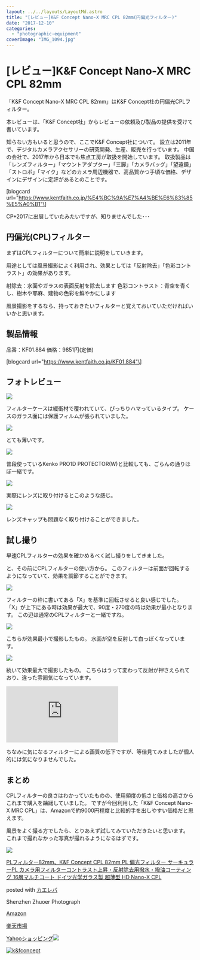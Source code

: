 ```yaml
---
layout: ../../layouts/LayoutMd.astro
title: "[レビュー]K&F Concept Nano-X MRC CPL 82mm(円偏光フィルター)"
date: "2017-12-10"
categories: 
  - "photographic-equipment"
coverImage: "IMG_1094.jpg"
---
```


# \[レビュー\]K&F Concept Nano-X MRC CPL 82mm

「K&F Concept Nano-X MRC CPL 82mm」はK&F Concept社の円偏光CPLフィルター。

本レビューは、「K&F Concept社」からレビューの依頼及び製品の提供を受けて書いています。

知らない方もいると思うので、ここでK&F Concept社について。 設立は2011年で、デジタルカメラアクセサリーの研究開発、生産、販売を行っています。 中国の会社で、2017年から日本でも焦点工房が取扱を開始しています。 取扱製品は「レンズフィルター」「マウントアダプター」「三脚」「カメラバッグ」「望遠鏡」「ストロボ」「マイク」などのカメラ周辺機器で、高品質かつ手頃な価格、デザインにデザインに定評があるとのことです。

\[blogcard url="https://www.kentfaith.co.jp/%E4%BC%9A%E7%A4%BE%E6%83%85%E5%A0%B1"\]

CP+2017に出展していたみたいですが、知りませんでした･･･

## 円偏光(CPL)フィルター

まずはCPLフィルターについて簡単に説明をしていきます。

用途としては風景撮影によく利用され、効果としては「反射除去」「色彩コントラスト」の効果があります。

射除去：水面やガラスの表面反射を除去します 色彩コントラスト：青空を青くし、樹木や耶麻、建物の色彩を鮮やかにします

風景撮影をするなら、持っておきたいフィルターと覚えておいていただければいいかと思います。

## 製品情報

品番：KF01.884 価格：9851円(定価)

\[blogcard url="https://www.kentfaith.co.jp/KF01.884"\]

## フォトレビュー

[![](/archive/images/IMG_1094.jpg)](https://mizuka123.net/gallery/20171210_K&F%20Concept%20Nano-X%20MRC%20CPL%2082mm/index.html)

フィルターケースは緩衝材で覆われていて、ぴっちりハマっているタイプ。 ケースのガラス面には保護フィルムが張られていました。

[![](/archive/images/IMG_1095.jpg)](https://mizuka123.net/gallery/20171210_K&F%20Concept%20Nano-X%20MRC%20CPL%2082mm/index.html)

とても薄いです。

[![](/archive/images/IMG_1096.jpg)](https://mizuka123.net/gallery/20171210_K&F%20Concept%20Nano-X%20MRC%20CPL%2082mm/index.html)

普段使っているKenko PRO1D PROTECTOR(W)と比較しても、ごらんの通りほぼ一緒です。

[![](/archive/images/IMG_1099.jpg)](https://mizuka123.net/gallery/20171210_K&F%20Concept%20Nano-X%20MRC%20CPL%2082mm/index.html)

実際にレンズに取り付けるとこのような感じ。

[![](/archive/images/IMG_1101.jpg)](https://mizuka123.net/gallery/20171210_K&F%20Concept%20Nano-X%20MRC%20CPL%2082mm/index.html)

レンズキャップも問題なく取り付けることができました。

## 試し撮り

早速CPLフィルターの効果を確かめるべく試し撮りをしてきました。

と、その前にCPLフィルターの使い方から。 このフィルターは前面が回転するようになっていて、効果を調節することができます。

[![](/archive/images/IMG_1103.jpg)](https://mizuka123.net/gallery/20171210_K&F%20Concept%20Nano-X%20MRC%20CPL%2082mm/index.html)

フィルターの枠に書いてある「X」を基準に回転させると良い感じでした。 「X」が上下にある時は効果が最大で、90度・270度の時は効果が最小となります。 この辺は通常のCPLフィルターと一緒ですね。

[![](/archive/images/5Q0A4651.jpg)](https://mizuka123.net/gallery/20171210_K&F%20Concept%20Nano-X%20MRC%20CPL%2082mm/index.html)

こちらが効果最小で撮影したもの。 水面が空を反射して白っぽくなっています。

[![](/archive/images/5Q0A4652.jpg)](https://mizuka123.net/gallery/20171210_K&F%20Concept%20Nano-X%20MRC%20CPL%2082mm/index.html)

続いて効果最大で撮影したもの。 こちらはうって変わって反射が押さえられており、違った雰囲気になっています。

[![](https://mizuka123.net/zenphoto/zp-core/full-image.php?a=2017&i=2017-12-10_22h09_14.png&q=75&wmk=copyright_2017&dsp=Protected%20view&check=9ae95ffca3952a134741b012eb70519ca10727e3)](https://mizuka123.net/zenphoto/zp-core/full-image.php?a=2017&i=2017-12-10_22h09_14.png&q=75&wmk=copyright_2017&dsp=Protected%20view&check=9ae95ffca3952a134741b012eb70519ca10727e3)

ちなみに気になるフィルターによる画質の低下ですが、等倍見てみましたが個人的には気になりませんでした。

## まとめ

CPLフィルターの良さはわかっていたものの、使用頻度の低さと価格の高さからこれまで購入を躊躇していました。 ですが今回利用した「K&F Concept Nano-X MRC CPL」は、Amazonで約9000円程度と比較的手を出しやすい価格だと思えます。

風景をよく撮る方でしたら、とりあえず試してみていただきたいと思います。 これまで撮れなかった写真が撮れるようになるはずです。

[![](/archive/images/51UU1VmcTaL._SL160_.jpg)](http://www.amazon.co.jp/exec/obidos/ASIN/B01DLYIIXM/mizuka123-22/)

[PLフィルター82mm、K&F Concept CPL 82mm PL 偏光フィルター サーキュラーPL カメラ用フィルターコントラスト上昇・反射除去用撥水・撥油コーティング 16層マルチコート ドイツ光学ガラス製 超薄型 HD Nano-X CPL](http://www.amazon.co.jp/exec/obidos/ASIN/B01DLYIIXM/mizuka123-22/)

posted with [カエレバ](http://kaereba.com)

Shenzhen Zhuoer Photograph

[Amazon](http://www.amazon.co.jp/gp/search?keywords=PL%E3%83%95%E3%82%A3%E3%83%AB%E3%82%BF%E3%83%BC82mm%E3%80%81K&__mk_ja_JP=%E3%82%AB%E3%82%BF%E3%82%AB%E3%83%8A&tag=mizuka123-22)

[楽天市場](https://hb.afl.rakuten.co.jp/hgc/042e7c24.303572e6.042e7c25.e339d30a/?pc=http%3A%2F%2Fsearch.rakuten.co.jp%2Fsearch%2Fmall%2FPL%25E3%2583%2595%25E3%2582%25A3%25E3%2583%25AB%25E3%2582%25BF%25E3%2583%25BC82mm%25E3%2580%2581K%2F-%2Ff.1-p.1-s.1-sf.0-st.A-v.2%3Fx%3D0%26scid%3Daf_ich_link_urltxt%26m%3Dhttp%3A%2F%2Fm.rakuten.co.jp%2F)

[Yahooショッピング![](//ad.jp.ap.valuecommerce.com/servlet/gifbanner?sid=3066752&pid=881990642)](//ck.jp.ap.valuecommerce.com/servlet/referral?sid=3066752&pid=881990642&vc_url=http%3A%2F%2Fsearch.shopping.yahoo.co.jp%2Fsearch%3Fp%3DPL%25E3%2583%2595%25E3%2582%25A3%25E3%2583%25AB%25E3%2582%25BF%25E3%2583%25BC82mm%25E3%2580%2581K&vcptn=kaereba)

[![k&fconcept](/archive/images/kfconcept.png)](https://www.kentfaith.co.jp/)
